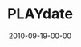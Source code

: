 ---
layout: message
category: message
series: "PLAY"
title: "PLAYdate"
date: 2010-09-19-00-00
message_id: 638
audio: "http://s3.amazonaws.com/crossroads-media/message/audio/Play01.mp3"
audio-duration: "42:29"
program: "http://s3.amazonaws.com/crossroads-media/documents/09_18-19_10Program.pdf"
description: "Brian Tome talks about the value of purposeless pleasure."
video: "http://s3.amazonaws.com/crossroads-media/message/video/play01.mp4"
video-duration: "42:35"
video-image: "http://s3.amazonaws.com/crossroads-media/images/PLAYdate_still.jpg"
explicit: false
---